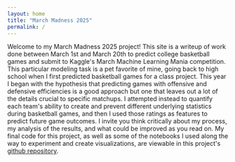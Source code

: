```yaml
---
layout: home
title: "March Madness 2025"
permalink: /
---
```


Welcome to my March Madness 2025 project! This site is a writeup of work done between March 1st and March 20th to predict college basketball games and submit to Kaggle's March Machine Learning Mania competition. This particular modeling task is a pet favorite of mine, going back to high school when I first predicted basketball games for a class project. This year I began with the hypothesis that predicting games with offensive and defensive efficiencies is a good approach but one that leaves out a lot of the details crucial to specific matchups. I attempted instead to quantify each team's ability to create and prevent different underlying statistics during basketball games, and then I used those ratings as features to predict future game outcomes. I invite you think critically about my process, my analysis of the results, and what could be improved as you read on. My final code for this project, as well as some of the notebooks I used along the way to experiment and create visualizations, are viewable in this project's [github repository](https://github.com/AlexMangiafico/march_madness_2025). 
